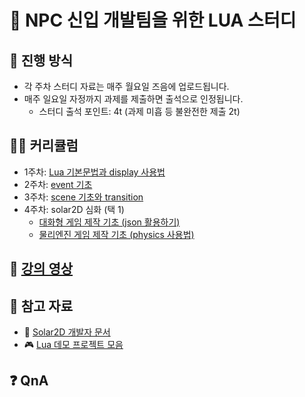 # 🐣 NPC 신입 개발팀을 위한 LUA 스터디

## 🌳 진행 방식
* 각 주차 스터디 자료는 매주 월요일 즈음에 업로드됩니다.
* 매주 일요일 자정까지 과제를 제출하면 출석으로 인정됩니다.
	- 스터디 출석 포인트: 4t (과제 미흡 등 불완전한 제출 2t)

## 👩‍🏫 커리큘럼
* 1주차: [Lua 기본문법과 display 사용법](./study/week01.md)
* 2주차: [event 기초](./study/week02.md)
* 3주차: [scene 기초와 transition](./study/week03.md)
* 4주차: solar2D 심화 (택 1)
	- [대화형 게임 제작 기초 (json 활용하기)](./study/week04_1.md)
	- [물리엔진 게임 제작 기초 (physics 사용법)](./study/week04_2.md)

## 🎥 [강의 영상](https://www.youtube.com/playlist?list=PLga3qWRlaoi7n1gggte-CWx3YYsGt4QkK)

## 📌 참고 자료
* 🧡 [Solar2D 개발자 문서](https://docs.coronalabs.com/)
* 🎮 [Lua 데모 프로젝트 모음](https://docs.coronalabs.com/guide/programming/index.html#demo-projects)

## ❓ QnA
